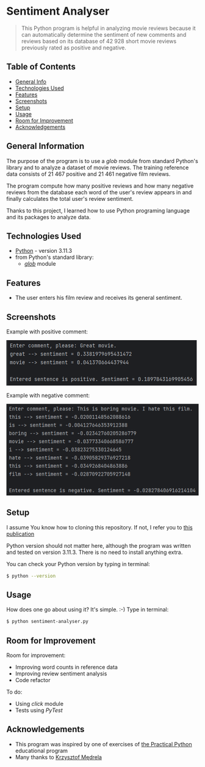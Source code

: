 # Sentiment Analyser
> This Python program is helpful in analyzing movie reviews because it can automatically determine the sentiment 
> of new comments and reviews based on its database of 42 928 short movie reviews previously rated as positive
> and negative.


## Table of Contents
* [General Info](#general-information)
* [Technologies Used](#technologies-used)
* [Features](#features)
* [Screenshots](#screenshots)
* [Setup](#setup)
* [Usage](#usage)
* [Room for Improvement](#room-for-improvement)
* [Acknowledgements](#acknowledgements)


## General Information
The purpose of the program is to use a _glob_ module from standard Python's library and to analyze a dataset 
of movie reviews. The training reference data consists of 21 467 positive and 21 461 negative film reviews.

The program compute how many positive reviews and how many negative reviews from the database each word 
of the user's review appears in and finally calculates the total user's review sentiment.

Thanks to this project, I learned how to use Python programing language and its packages to analyze data.


## Technologies Used
- [Python](https://www.python.org/) - version 3.11.3
- from Python's standard library:
  - [_glob_](https://docs.python.org/3/library/glob.html) module


## Features
- The user enters his film review and receives its general sentiment.

## Screenshots
Example with positive comment:

![Example screenshot with positive movie review](./img/screenshot_1.png)

Example with negative comment:

![Example screenshot with negative movie review](./img/screenshot_2.png)

## Setup
I assume You know how to cloning this repository. If not, I refer you to 
[this publication](https://docs.github.com/en/repositories/creating-and-managing-repositories/cloning-a-repository)

Python version should not matter here, although the program was written and tested on version 3.11.3. 
There is no need to install anything extra.

You can check your Python version by typing in terminal:
```bash
$ python --version
```


## Usage
How does one go about using it? It's simple. :-) Type in terminal:
```bash
$ python sentiment-analyser.py
```


## Room for Improvement
Room for improvement:
- Improving word counts in reference data
- Improving review sentiment analysis
- Code refactor

To do:
- Using _click_ module
- Tests using _PyTest_


## Acknowledgements
- This program was inspired by one of exercises of
[the Practical Python](https://praktycznypython.pl/) educational program
- Many thanks to [Krzysztof Mędrela](https://medrela.com/)
